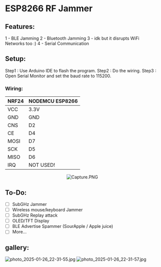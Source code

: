 # ESP8266 RF Jammer
## Features:
1 - BLE Jamming
2 - Bluetooth Jamming
3 - idk but it disrupts WiFi Networks too :)
4 - Serial Communication
## Setup:
Step1 : Use Arduino IDE to flash the program.
Step2 : Do the wiring.
Step3 : Open Serial Monitor and set the baud rate to 115200.
### Wiring:
<center>

| NRF24 | NODEMCU ESP8266 |  
|-------|-----------------|  
| VCC | 3.3V |  
| GND | GND |  
| CNS | D2 |  
| CE | D4 |  
| MOSI | D7 |  
| SCK | D5 |  
| MISO | D6 |  
| IRQ | NOT USED! |

![Capture.PNG](:/894cf5b5449d45d99894d236e4b06557)
</center>

## To-Do:
- [ ] SubGHz Jammer
- [ ] Wireless mouse/keyboard Jammer
- [ ] SubGHz Replay attack
- [ ] OLED/TFT Display
- [ ] BLE Advertise Spammer (SourApple / Apple juice)
- [ ] More...

## gallery:

![photo_2025-01-26_22-31-55.jpg](:/7fc419b4195d43ee8194e5094d660928)
![photo_2025-01-26_22-31-57.jpg](:/f31170e660c742a3a6f1c2cc104b2380)

